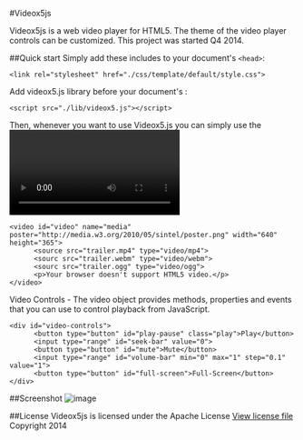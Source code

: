 #Videox5js

Videox5js is a web video player for HTML5. The theme of the video player controls can be customized.  This project was started Q4 2014.

##Quick start
Simply add these includes to your document's ```<head>```:
```
<link rel="stylesheet" href="./css/template/default/style.css">
```

Add videox5.js library before your document's </body>:
```
<script src="./lib/videox5.js"></script>
```

Then, whenever you want to use Videox5.js you can simply use the <video> element.
```
<video id="video" name="media" poster="http://media.w3.org/2010/05/sintel/poster.png" width="640" height="365">
      <source src="trailer.mp4" type="video/mp4">
      <sourc src="trailer.webm" type="video/webm">
      <sourc src="trailer.ogg" type="video/ogg">
      <p>Your browser doesn't support HTML5 video.</p>
</video>
```

Video Controls - The video object provides methods, properties and events that you can use to control playback from JavaScript.
```
<div id="video-controls">
      <button type="button" id="play-pause" class="play">Play</button>
      <input type="range" id="seek-bar" value="0">
      <button type="button" id="mute">Mute</button>
      <input type="range" id="volume-bar" min="0" max="1" step="0.1" value="1">
      <button type="button" id="full-screen">Full-Screen</button>
</div>
```

##Screenshot
![image](https://cloud.githubusercontent.com/assets/6521691/5593854/7b695b0a-9265-11e4-840c-ca3d9d46ea17.png)

##License
Videox5js is licensed under the Apache License [View license file](http://www.gnu.org/licenses/lgpl.txt)
Copyright 2014
